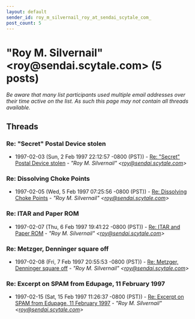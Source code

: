 ```yaml
---
layout: default
sender_id: roy_m_silvernail_roy_at_sendai_scytale_com_
post_count: 5
---
```


# "Roy M. Silvernail" <roy<span>@</span>sendai.scytale.com> (5 posts)

_Be aware that many list participants used multiple email addresses over their time active on the list. As such this page may not contain all threads available._

## Threads

### Re: "Secret" Postal Device stolen
+ 1997-02-03 (Sun, 2 Feb 1997 22:12:57 -0800 (PST)) - [Re: "Secret" Postal Device stolen](/archive/1997/02/14e73f32fe01dc3c350cd37efe22af8e505db24e996b83be111d8ac86a088500) - _"Roy M. Silvernail" \<roy@sendai.scytale.com\>_

### Re: Dissolving Choke Points
+ 1997-02-05 (Wed, 5 Feb 1997 07:25:56 -0800 (PST)) - [Re: Dissolving Choke Points](/archive/1997/02/2b4ab1885933312796e747f22cbfaa64450ca602b90207a650f6150ab5a4257c) - _"Roy M. Silvernail" \<roy@sendai.scytale.com\>_

### Re: ITAR and Paper ROM
+ 1997-02-07 (Thu, 6 Feb 1997 19:41:22 -0800 (PST)) - [Re: ITAR and Paper ROM](/archive/1997/02/19515d6cca015fdc6fa8bf93b35dd77041061ef63534e824f61e2b51ceac0165) - _"Roy M. Silvernail" \<roy@sendai.scytale.com\>_

### Re: Metzger, Denninger square off
+ 1997-02-08 (Fri, 7 Feb 1997 20:55:53 -0800 (PST)) - [Re: Metzger, Denninger square off](/archive/1997/02/0e1234a3b759e1783337aba83b61b447705002c9ea3116cd88f1ffd148e889fe) - _"Roy M. Silvernail" \<roy@sendai.scytale.com\>_

### Re: Excerpt on SPAM from Edupage, 11 February 1997
+ 1997-02-15 (Sat, 15 Feb 1997 11:26:37 -0800 (PST)) - [Re: Excerpt on SPAM from Edupage, 11 February 1997](/archive/1997/02/e5b45591a4281e3a1abc7b971375701a70a4158d2380692697e31d078a1f549e) - _"Roy M. Silvernail" \<roy@sendai.scytale.com\>_

